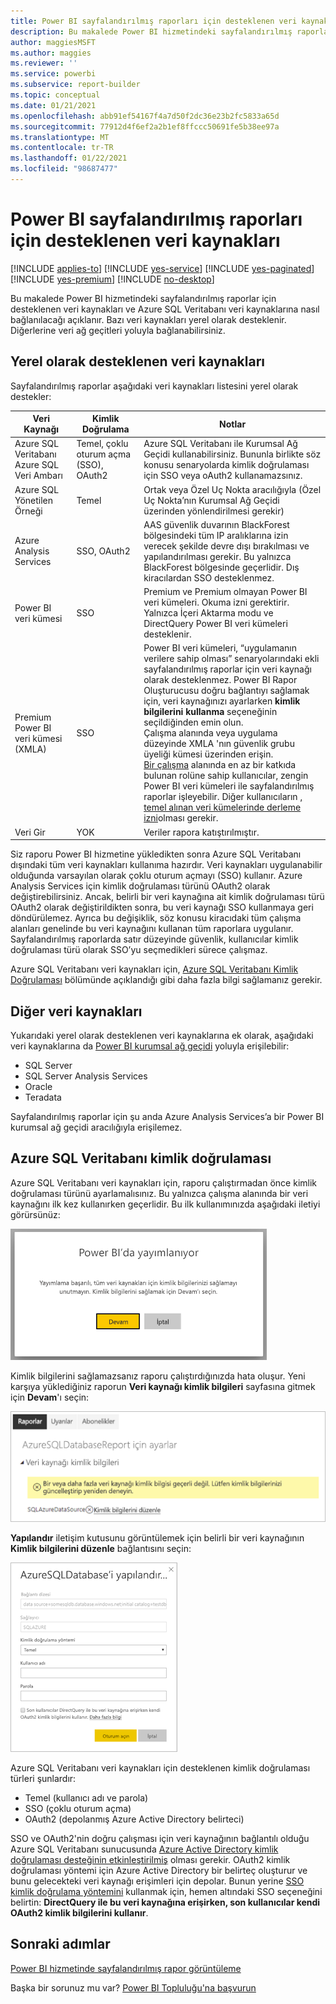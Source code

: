 ```yaml
---
title: Power BI sayfalandırılmış raporları için desteklenen veri kaynakları
description: Bu makalede Power BI hizmetindeki sayfalandırılmış raporlar için desteklenen veri kaynaklarını ve Azure SQL Veritabanı veri kaynaklarına nasıl bağlanacağınızı öğreneceksiniz.
author: maggiesMSFT
ms.author: maggies
ms.reviewer: ''
ms.service: powerbi
ms.subservice: report-builder
ms.topic: conceptual
ms.date: 01/21/2021
ms.openlocfilehash: abb91ef54167f4a7d50f2dc36e23b2fc5833a65d
ms.sourcegitcommit: 77912d4f6ef2a2b1ef8ffccc50691fe5b38ee97a
ms.translationtype: MT
ms.contentlocale: tr-TR
ms.lasthandoff: 01/22/2021
ms.locfileid: "98687477"
---
```

# <a name="supported-data-sources-for-power-bi-paginated-reports"></a>Power BI sayfalandırılmış raporları için desteklenen veri kaynakları

[!INCLUDE [applies-to](../includes/applies-to.md)] [!INCLUDE [yes-service](../includes/yes-service.md)] [!INCLUDE [yes-paginated](../includes/yes-paginated.md)] [!INCLUDE [yes-premium](../includes/yes-premium.md)] [!INCLUDE [no-desktop](../includes/no-desktop.md)] 

Bu makalede Power BI hizmetindeki sayfalandırılmış raporlar için desteklenen veri kaynakları ve Azure SQL Veritabanı veri kaynaklarına nasıl bağlanılacağı açıklanır. Bazı veri kaynakları yerel olarak desteklenir. Diğerlerine veri ağ geçitleri yoluyla bağlanabilirsiniz.

## <a name="natively-supported-data-sources"></a>Yerel olarak desteklenen veri kaynakları

Sayfalandırılmış raporlar aşağıdaki veri kaynakları listesini yerel olarak destekler:

| Veri Kaynağı | Kimlik Doğrulama | Notlar |
| --- | --- | --- |
| Azure SQL Veritabanı <br>Azure SQL Veri Ambarı | Temel, çoklu oturum açma (SSO), OAuth2 | Azure SQL Veritabanı ile Kurumsal Ağ Geçidi kullanabilirsiniz. Bununla birlikte söz konusu senaryolarda kimlik doğrulaması için SSO veya oAuth2 kullanamazsınız.   |
| Azure SQL Yönetilen Örneği | Temel | Ortak veya Özel Uç Nokta aracılığıyla (Özel Uç Nokta’nın Kurumsal Ağ Geçidi üzerinden yönlendirilmesi gerekir)  |
| Azure Analysis Services | SSO, OAuth2 | AAS güvenlik duvarının BlackForest bölgesindeki tüm IP aralıklarına izin verecek şekilde devre dışı bırakılması ve yapılandırılması gerekir. Bu yalnızca BlackForest bölgesinde geçerlidir.  Dış kiracılardan SSO desteklenmez. |
| Power BI veri kümesi | SSO | Premium ve Premium olmayan Power BI veri kümeleri. Okuma izni gerektirir. Yalnızca İçeri Aktarma modu ve DirectQuery Power BI veri kümeleri desteklenir. |
| Premium Power BI veri kümesi (XMLA) | SSO | Power BI veri kümeleri, “uygulamanın verilere sahip olması” senaryolarındaki ekli sayfalandırılmış raporlar için veri kaynağı olarak desteklenmez.  Power BI Rapor Oluşturucusu doğru bağlantıyı sağlamak için, veri kaynağınızı ayarlarken **kimlik bilgilerini kullanma** seçeneğinin seçildiğinden emin olun.<br />Çalışma alanında veya uygulama düzeyinde XMLA 'nın güvenlik grubu üyeliği kümesi üzerinden erişin.<br />[Bir çalışma](../collaborate-share/service-new-workspaces.md#roles-in-the-new-workspaces) alanında en az bir katkıda bulunan rolüne sahip kullanıcılar, zengin Power BI veri kümeleri ile sayfalandırılmış raporlar işleyebilir. Diğer kullanıcıların [, temel alınan veri kümelerinde derleme izni](../connect-data/service-datasets-build-permissions.md)olması gerekir.    |
| Veri Gir | YOK | Veriler rapora katıştırılmıştır. |

Siz raporu Power BI hizmetine yükledikten sonra Azure SQL Veritabanı dışındaki tüm veri kaynakları kullanıma hazırdır. Veri kaynakları uygulanabilir olduğunda varsayılan olarak çoklu oturum açmayı (SSO) kullanır. Azure Analysis Services için kimlik doğrulaması türünü OAuth2 olarak değiştirebilirsiniz. Ancak, belirli bir veri kaynağına ait kimlik doğrulaması türü OAuth2 olarak değiştirildikten sonra, bu veri kaynağı SSO kullanmaya geri döndürülemez.  Ayrıca bu değişiklik, söz konusu kiracıdaki tüm çalışma alanları genelinde bu veri kaynağını kullanan tüm raporlara uygulanır.  Sayfalandırılmış raporlarda satır düzeyinde güvenlik, kullanıcılar kimlik doğrulaması türü olarak SSO’yu seçmedikleri sürece çalışmaz.

Azure SQL Veritabanı veri kaynakları için, [Azure SQL Veritabanı Kimlik Doğrulaması](#azure-sql-database-authentication) bölümünde açıklandığı gibi daha fazla bilgi sağlamanız gerekir.

## <a name="other-data-sources"></a>Diğer veri kaynakları

Yukarıdaki yerel olarak desteklenen veri kaynaklarına ek olarak, aşağıdaki veri kaynaklarına da [Power BI kurumsal ağ geçidi](../connect-data/service-gateway-onprem.md) yoluyla erişilebilir:

- SQL Server
- SQL Server Analysis Services
- Oracle
- Teradata

Sayfalandırılmış raporlar için şu anda Azure Analysis Services’a bir Power BI kurumsal ağ geçidi aracılığıyla erişilemez.

## <a name="azure-sql-database-authentication"></a>Azure SQL Veritabanı kimlik doğrulaması

Azure SQL Veritabanı veri kaynakları için, raporu çalıştırmadan önce kimlik doğrulaması türünü ayarlamalısınız. Bu yalnızca çalışma alanında bir veri kaynağını ilk kez kullanırken geçerlidir. Bu ilk kullanımınızda aşağıdaki iletiyi görürsünüz:

![Power BI'da yayımlanıyor](media/paginated-reports-data-sources/power-bi-paginated-publishing.png)

Kimlik bilgilerini sağlamazsanız raporu çalıştırdığınızda hata oluşur. Yeni karşıya yüklediğiniz raporun **Veri kaynağı kimlik bilgileri** sayfasına gitmek için **Devam**'ı seçin:

![Azure SQL Veritabanı için ayarlar](media/paginated-reports-data-sources/power-bi-paginated-settings-azure-sql.png)

**Yapılandır** iletişim kutusunu görüntülemek için belirli bir veri kaynağının **Kimlik bilgilerini düzenle** bağlantısını seçin:

![Azure SQL Veritabanını Yapılandırma](media/paginated-reports-data-sources/power-bi-paginated-configure-azure-sql.png)

Azure SQL Veritabanı veri kaynakları için desteklenen kimlik doğrulaması türleri şunlardır:

- Temel (kullanıcı adı ve parola)
- SSO (çoklu oturum açma)
- OAuth2 (depolanmış Azure Active Directory belirteci)

SSO ve OAuth2'nin doğru çalışması için veri kaynağının bağlantılı olduğu Azure SQL Veritabanı sunucusunda [Azure Active Directory kimlik doğrulaması desteğinin etkinleştirilmiş](/azure/sql-database/sql-database-aad-authentication-configure) olması gerekir. OAuth2 kimlik doğrulaması yöntemi için Azure Active Directory bir belirteç oluşturur ve bunu gelecekteki veri kaynağı erişimleri için depolar. Bunun yerine [SSO kimlik doğrulama yöntemini](../connect-data/service-azure-sql-database-with-direct-connect.md#single-sign-on) kullanmak için, hemen altındaki SSO seçeneğini belirtin: **DirectQuery ile bu veri kaynağına erişirken, son kullanıcılar kendi OAuth2 kimlik bilgilerini kullanır**.
  
## <a name="next-steps"></a>Sonraki adımlar

[Power BI hizmetinde sayfalandırılmış rapor görüntüleme](../consumer/paginated-reports-view-power-bi-service.md)

Başka bir sorunuz mu var? [Power BI Topluluğu'na başvurun](https://community.powerbi.com/)
